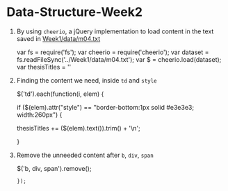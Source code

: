 # Data-Structure-Week2

 1. By using  `cheerio`, a jQuery implementation to load content in the text saved in [Week1/data/m04.txt](https://github.com/caixingyang1228/data-structure/blob/master/m04.txt)
 

    var fs = require('fs');
        var cheerio = require('cheerio');
        var dataset = fs.readFileSync('../Week1/data/m04.txt');
        var $ = cheerio.load(dataset);
        var thesisTitles =  ''

 2. Finding the content we need, inside `td` and `style `
 
 

    $('td').each(function(i, elem) {
    
    if ($(elem).attr("style") == "border-bottom:1px solid #e3e3e3; width:260px") {
    
    thesisTitles += ($(elem).text()).trim() + '\n';
    
    }

 3. Remove the unneeded content after `b`, `div`, `span`

      $('b, div, span').remove();
     
        });
    
  
